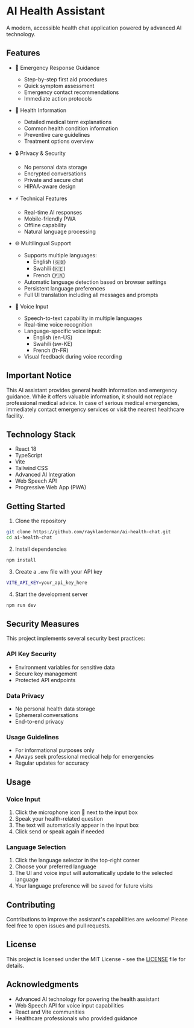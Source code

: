 # AI Health Assistant

A modern, accessible health chat application powered by advanced AI technology.

## Features

- 🚨 Emergency Response Guidance
  - Step-by-step first aid procedures
  - Quick symptom assessment
  - Emergency contact recommendations
  - Immediate action protocols

- 🏥 Health Information
  - Detailed medical term explanations
  - Common health condition information
  - Preventive care guidelines
  - Treatment options overview

- 🔒 Privacy & Security
  - No personal data storage
  - Encrypted conversations
  - Private and secure chat
  - HIPAA-aware design

- ⚡ Technical Features
  - Real-time AI responses
  - Mobile-friendly PWA
  - Offline capability
  - Natural language processing

- 🌐 Multilingual Support
  - Supports multiple languages:
    - English (🇬🇧)
    - Swahili (🇰🇪)
    - French (🇫🇷)
  - Automatic language detection based on browser settings
  - Persistent language preferences
  - Full UI translation including all messages and prompts

- 🎤 Voice Input
  - Speech-to-text capability in multiple languages
  - Real-time voice recognition
  - Language-specific voice input:
    - English (en-US)
    - Swahili (sw-KE)
    - French (fr-FR)
  - Visual feedback during voice recording

## Important Notice

This AI assistant provides general health information and emergency guidance. While it offers valuable information, it should not replace professional medical advice. In case of serious medical emergencies, immediately contact emergency services or visit the nearest healthcare facility.

## Technology Stack

- React 18
- TypeScript
- Vite
- Tailwind CSS
- Advanced AI Integration
- Web Speech API
- Progressive Web App (PWA)

## Getting Started

1. Clone the repository
```bash
git clone https://github.com/rayklanderman/ai-health-chat.git
cd ai-health-chat
```

2. Install dependencies
```bash
npm install
```

3. Create a `.env` file with your API key
```bash
VITE_API_KEY=your_api_key_here
```

4. Start the development server
```bash
npm run dev
```

## Security Measures

This project implements several security best practices:

### API Key Security
- Environment variables for sensitive data
- Secure key management
- Protected API endpoints

### Data Privacy
- No personal health data storage
- Ephemeral conversations
- End-to-end privacy

### Usage Guidelines
- For informational purposes only
- Always seek professional medical help for emergencies
- Regular updates for accuracy

## Usage

### Voice Input
1. Click the microphone icon 🎤 next to the input box
2. Speak your health-related question
3. The text will automatically appear in the input box
4. Click send or speak again if needed

### Language Selection
1. Click the language selector in the top-right corner
2. Choose your preferred language
3. The UI and voice input will automatically update to the selected language
4. Your language preference will be saved for future visits

## Contributing

Contributions to improve the assistant's capabilities are welcome! Please feel free to open issues and pull requests.

## License

This project is licensed under the MIT License - see the [LICENSE](LICENSE) file for details.

## Acknowledgments

- Advanced AI technology for powering the health assistant
- Web Speech API for voice input capabilities
- React and Vite communities
- Healthcare professionals who provided guidance

